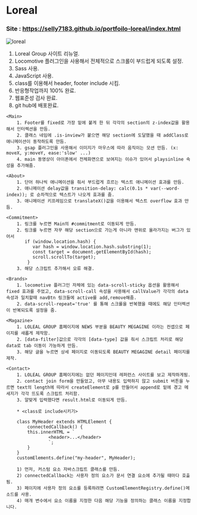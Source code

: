 # Loreal
### Site : https://selly7183.github.io/portfoilo-loreal/index.html
![loreal](https://user-images.githubusercontent.com/88068412/210552343-d059c391-55a4-4033-9258-1c5c715e0519.png)

1. Loreal Group 사이트 리뉴얼.
2. Locomotive 플러그인을 사용해서 전체적으로 스크롤이 부드럽게 되도록 설정.
3. Sass 사용.
4. JavaScript 사용.
5. class를 이용해서 header, footer include 시킴.
6. 반응형작업까지 100% 완료.
7. 웹표준성 검사 완료.
8. git hub에 배포완료.
>
    <Main>
        1. Footer를 fixed로 가장 밑에 붙게 한 뒤 각각의 section의 z-index값을 활용해서 인터렉션을 만듬.
        2. 클래스 네임에 .is-inview가 붙으면 해당 section에 도달했을 때 addClass로 애니메이션이 동작하도록 만듬.
        3. gsap 플러그인을 사용해서 이미지가 마우스에 따라 움직이는 모션 만듬. (x: moveX, y:moveY, ease:'slow' ...)
        4. main 동영상이 아이폰에서 전체화면으로 보여지는 이슈가 있어서 playsinline 속성을 추가해줌.
> 
    <About>
        1. 단어 하나씩 애니메이션을 줘서 부드럽게 흐르는 텍스트 애니메이션 효과를 만듬.
        2. 애니메이션 delay값을 transition-delay: calc(0.1s * var(--word-index)); 로 순차적으로 텍스트가 나오게 효과를 줌.
        3. 애니메이션 키프레임으로 translateX()값을 이용해서 텍스트 overflow 효과 만듬.
>   
    <Commitment>
        1. 링크를 누르면 Main의 #commitment로 이동되게 만듬.
        2. 링크를 누르면 자꾸 해당 section으로 가는게 아니라 맨위로 올라가지는 버그가 있어서
           if (window.location.hash) {
              var hash = window.location.hash.substring(1);
              const target = document.getElementById(hash);
              scroll.scrollTo(target);
            }
        3. 해당 스크립트 추가해서 오류 해결.
>   
    <Brands>
        1. locomotive 플러그인 자체에 있는 data-scroll-sticky 옵션을 활용해서 fixed 효과를 주었고, data-scroll-call 속성을 사용해서 callValue가 각각의 data 속성과 일치할때 navBtn 링크들에 active를 add,remove해줌.
        2. data-scroll-repeat='true' 를 통해 스크롤을 반복했을 때에도 해당 인터렉션이 반복되도록 설정을 줌.
 >
    <Magazine>
        1. LOLEAL GROUP 홈페이지에 NEWS 부분을 BEAUTY MEGAGINE 이라는 컨셉으로 페이지를 새롭게 제작함.
        2. [data-filter]값으로 각각의 [data-type] 값을 줘서 스크립트 처리로 해당 data로 tab 이동이 가능하게 만듬.
        3. 해당 글을 누르면 상세 페이지로 이동되도록 BEAUTY MEGAGINE detail 페이지를 제작.
>  
    <Contact>
        1. LOLEAL GROUP 홈페이지에는 없던 페이지인데 레퍼런스 사이트를 보고 제작하게됨.
        2. contact join form을 만들었고, 아무 내용도 입력하지 않고 submit 버튼을 누르면 text의 length에 따라서 createElement로 p를 만들어서 append로 밑에 경고 메세지가 각각 뜨도록 스크립트 처리함.
        3. 알맞게 입력했다면 result.html로 이동되게 만듬.
>
        * <class로 include시키기>
	    
        class MyHeader extends HTMLElement {
	        connectedCallback() {
		    this.innerHTML = `
                	<header>...</header>  
                    `;
	        }
        }
        customElements.define("my-header", MyHeader);   
        
        1) 먼저, 커스텀 요소 자바스크립트 클래스를 만듬.
        2) connectedCallback는 사용자 정의 요소가 문서 연결 요소에 추가될 때마다 호출됨.
        3) 페이지에 사용자 정의 요소를 등록하려면 CustomElementRegistry.define()메소드를 사용. 
        4) 매개 변수에서 요소 이름을 지정한 다음 해당 기능을 정의하는 클래스 이름을 지정합니다.
  
